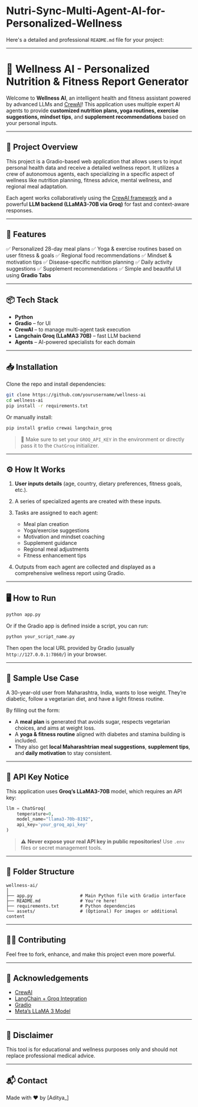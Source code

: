 # Nutri-Sync-Multi-Agent-AI-for-Personalized-Wellness
Here's a detailed and professional `README.md` file for your project:

---

# 🧘 Wellness AI - Personalized Nutrition & Fitness Report Generator

Welcome to **Wellness AI**, an intelligent health and fitness assistant powered by advanced LLMs and [CrewAI](https://github.com/joaomdmoura/crewai)! This application uses multiple expert AI agents to provide **customized nutrition plans, yoga routines, exercise suggestions, mindset tips**, and **supplement recommendations** based on your personal inputs.

---

## 🚀 Project Overview

This project is a Gradio-based web application that allows users to input personal health data and receive a detailed wellness report. It utilizes a crew of autonomous agents, each specializing in a specific aspect of wellness like nutrition planning, fitness advice, mental wellness, and regional meal adaptation.

Each agent works collaboratively using the [CrewAI framework](https://github.com/joaomdmoura/crewai) and a powerful **LLM backend (LLaMA3-70B via Groq)** for fast and context-aware responses.

---

## 🧩 Features

✅ Personalized 28-day meal plans
✅ Yoga & exercise routines based on user fitness & goals
✅ Regional food recommendations
✅ Mindset & motivation tips
✅ Disease-specific nutrition planning
✅ Daily activity suggestions
✅ Supplement recommendations
✅ Simple and beautiful UI using **Gradio Tabs**

---

## 📦 Tech Stack

* **Python**
* **Gradio** – for UI
* **CrewAI** – to manage multi-agent task execution
* **Langchain Groq (LLaMA3 70B)** – fast LLM backend
* **Agents** – AI-powered specialists for each domain

---

## 📥 Installation

Clone the repo and install dependencies:

```bash
git clone https://github.com/yourusername/wellness-ai
cd wellness-ai
pip install -r requirements.txt
```

Or manually install:

```bash
pip install gradio crewai langchain_groq
```

> 🔐 Make sure to set your `GROQ_API_KEY` in the environment or directly pass it to the `ChatGroq` initializer.

---

## ⚙️ How It Works

1. **User inputs details** (age, country, dietary preferences, fitness goals, etc.).
2. A series of specialized agents are created with these inputs.
3. Tasks are assigned to each agent:

   * Meal plan creation
   * Yoga/exercise suggestions
   * Motivation and mindset coaching
   * Supplement guidance
   * Regional meal adjustments
   * Fitness enhancement tips
4. Outputs from each agent are collected and displayed as a comprehensive wellness report using Gradio.

---

## 🖥️ How to Run

```bash
python app.py
```

Or if the Gradio app is defined inside a script, you can run:

```bash
python your_script_name.py
```

Then open the local URL provided by Gradio (usually `http://127.0.0.1:7860/`) in your browser.

---

## 🧠 Sample Use Case

A 30-year-old user from Maharashtra, India, wants to lose weight. They’re diabetic, follow a vegetarian diet, and have a light fitness routine.

By filling out the form:

* A **meal plan** is generated that avoids sugar, respects vegetarian choices, and aims at weight loss.
* A **yoga & fitness routine** aligned with diabetes and stamina building is included.
* They also get **local Maharashtrian meal suggestions**, **supplement tips**, and **daily motivation** to stay consistent.

---

## 🔐 API Key Notice

This application uses **Groq’s LLaMA3-70B** model, which requires an API key:

```python
llm = ChatGroq(
    temperature=0,
    model_name="llama3-70b-8192",
    api_key='your_groq_api_key'
)
```

> ⚠️ **Never expose your real API key in public repositories!** Use `.env` files or secret management tools.

---

## 📄 Folder Structure

```
wellness-ai/
│
├── app.py                  # Main Python file with Gradio interface
├── README.md               # You're here!
├── requirements.txt        # Python dependencies
└── assets/                 # (Optional) For images or additional content
```

---

## 🧑‍💻 Contributing

Feel free to fork, enhance, and make this project even more powerful.

---

## 🙌 Acknowledgements

* [CrewAI](https://github.com/joaomdmoura/crewai)
* [LangChain + Groq Integration](https://python.langchain.com/docs/integrations/llms/groq/)
* [Gradio](https://www.gradio.app/)
* [Meta’s LLaMA 3 Model](https://ai.meta.com/llama/)

---

## 📢 Disclaimer

This tool is for educational and wellness purposes only and should not replace professional medical advice.

---

## 📬 Contact

Made with ❤️ by \[Aditya_]

